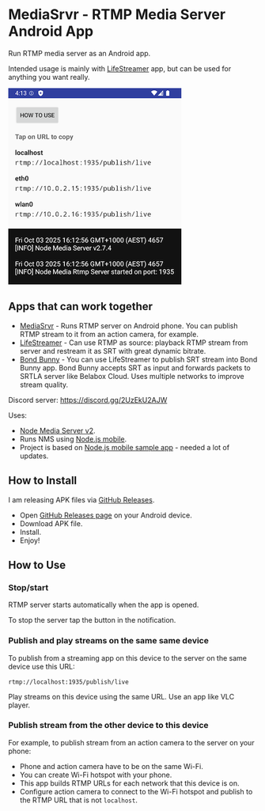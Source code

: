 # MediaSrvr - RTMP Media Server Android App

Run RTMP media server as an Android app.

Intended usage is mainly with [LifeStreamer](https://github.com/dimadesu/LifeStreamer) app, but can be used for anything you want really.

![MediaSrvr Screenshot](docs/MediaSrvr-screenshot.png)

## Apps that can work together

- [MediaSrvr](https://github.com/dimadesu/MediaSrvr) - Runs RTMP server on Android phone. You can publish RTMP stream to it from an action camera, for example.
- [LifeStreamer](https://github.com/dimadesu/LifeStreamer) - Can use RTMP as source: playback RTMP stream from server and restream it as SRT with great dynamic bitrate.
- [Bond Bunny](https://github.com/dimadesu/bond-bunny) - You can use LifeStreamer to publish SRT stream into Bond Bunny app. Bond Bunny accepts SRT as input and forwards packets to SRTLA server like Belabox Cloud. Uses multiple networks to improve stream quality.

Discord server: https://discord.gg/2UzEkU2AJW

Uses:

- [Node Media Server v2](https://github.com/illuspas/Node-Media-Server/tree/v2).
- Runs NMS using [Node.js mobile](https://github.com/nodejs-mobile/nodejs-mobile).
- Project is based on [Node.js mobile sample app](https://github.com/nodejs-mobile/nodejs-mobile-samples/tree/master/android/native-gradle-node-folder) - needed a lot of updates.

## How to Install

I am releasing APK files via [GitHub Releases](https://github.com/dimadesu/MediaSrvr/releases).

- Open [GitHub Releases page](https://github.com/dimadesu/MediaSrvr/releases) on your Android device.
- Download APK file.
- Install.
- Enjoy!

## How to Use

### Stop/start

RTMP server starts automatically when the app is opened.

To stop the server tap the button in the notification.

### Publish and play streams on the same same device

To publish from a streaming app on this device to the server on the same device use this URL:

```
rtmp://localhost:1935/publish/live
```

Play streams on this device using the same URL. Use an app like VLC player.

### Publish stream from the other device to this device

For example, to publish stream from an action camera to the server on your phone:

- Phone and action camera have to be on the same Wi-Fi.
- You can create Wi-Fi hotspot with your phone.
- This app builds RTMP URLs for each network that this device is on.
- Configure action camera to connect to the Wi-Fi hotspot and publish to the RTMP URL that is not `localhost`.
